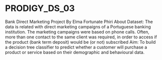 # PRODIGY_DS_03
Bank Direct Marketing Project
By Elma Fortunate Phiri
About Dataset:
The data is related with direct marketing campaigns of a Portuguese banking institution. The
marketing campaigns were based on phone calls. Often, more than one contact to the same client
was required, in order to access if the product (bank term deposit) would be (or not) subscribed
Aim: To build a decision tree classifier to predict whether a customer will purchase a product or
service based on their demographic and behavioural data.
